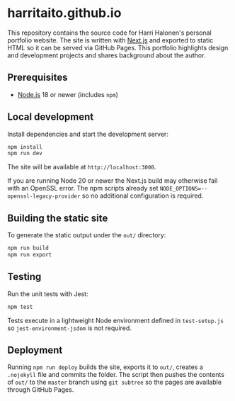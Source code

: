 # harritaito.github.io

This repository contains the source code for Harri Halonen's personal portfolio website. The site is written with [Next.js](https://nextjs.org/) and exported to static HTML so it can be served via GitHub Pages.
This portfolio highlights design and development projects and shares background about the author.


## Prerequisites

- [Node.js](https://nodejs.org/) 18 or newer (includes `npm`)

## Local development

Install dependencies and start the development server:

```bash
npm install
npm run dev
```

The site will be available at `http://localhost:3000`.

If you are running Node 20 or newer the Next.js build may otherwise fail with an
OpenSSL error. The npm scripts already set `NODE_OPTIONS=--openssl-legacy-provider`
so no additional configuration is required.

## Building the static site

To generate the static output under the `out/` directory:

```bash
npm run build
npm run export
```

## Testing

Run the unit tests with Jest:

```bash
npm test
```

Tests execute in a lightweight Node environment defined in `test-setup.js` so
`jest-environment-jsdom` is not required.

## Deployment

Running `npm run deploy` builds the site, exports it to `out/`, creates a `.nojekyll` file and commits the folder. The script then pushes the contents of `out/` to the `master` branch using `git subtree` so the pages are available through GitHub Pages.

